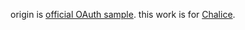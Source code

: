 origin is [official OAuth sample](https://developers.google.com/api-client-library/python/auth/web-app).
this work is for [Chalice](https://github.com/aws/chalice).
